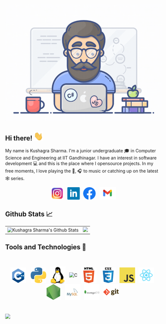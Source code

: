[![Header](header.gif "Header")](https://github.com/antimattercorrade)

## Hi there! <img src="wave.gif" width="30px">

My name is Kushagra Sharma. I'm a junior undergraduate :mortar_board: in Computer Science and Engineering at IIT Gandhinagar. I have an interest in software development :computer: and this is the place where I opensource projects. In my free moments, I love playing the :guitar:, :headphones: to music or catching up on the latest :spider_web: series. 

<p align='center'>
<a href="http://instagram.com/antimattercorrade"><img height="40" src="icons/insta.png"></a>&nbsp;&nbsp;
<a href="https://www.linkedin.com/in/kushagrasharma13/"><img height="40" src="icons/linkedin.png"></a>&nbsp;&nbsp;
<a href="https://www.facebook.com/kushagra.sharma.71465572"><img height="40" src="icons/fb.png"></a>&nbsp;&nbsp;
<a href="mailto:kush991013@gmail.com"><img height="40" src="icons/gmail.png"></a>
</p>

## Github Stats 📈

<table width="100%">
  <tr>
    <td>
      <img height="200em" src="https://github-readme-stats.vercel.app/api?username=antimattercorrade&include_all_commits=true&count_private=true&show_icons=true&line_height=20&title_color=7A7ADB&icon_color=2234AE&text_color=D3D3D3&bg_color=0,000000,130F40" alt="Kushagra Sharma's Github Stats" />
    </td>
    <td>
      <img height="200em" src="https://github-readme-stats.vercel.app/api/top-langs/?username=antimattercorrade&show_icons=true&hide_border=true&layout=compact&langs_count=8&    line_height=20&title_color=7A7ADB&icon_color=2234AE&text_color=D3D3D3&bg_color=0,000000,130F40&exclude_repo=Color_Detection_BASYS3,Digital,Design" /> 
    </td>
  </tr>
</table>

## Tools and Technologies 🔧

<br>

<p align="center">
<img align="center" alt="C++" width="50" src="icons/cpp.png" /> &nbsp;&nbsp;
<img align="center" alt="Python" width="50" src="icons/python.png" />&nbsp;&nbsp;
<img align="center" alt="Linux" width="50" src="icons/linux.png" />&nbsp;&nbsp;
<img align="center" alt="C" width="50" src="icons/c.png" />&nbsp;&nbsp;
<img align="center" alt="HTML5" width="50" src="icons/html.png" />&nbsp;&nbsp;
<img align="center" alt="CSS3" width="50" src="icons/css.png" />&nbsp;&nbsp;
<img align="center" alt="JavaScript" width="50" src="icons/javascript.png" />&nbsp;&nbsp;
<img align="center" alt="React" width="50" src="icons/react.png" />&nbsp;&nbsp;
<img align="center" alt="Node.js" width="50" src="icons/nodejs.png" />&nbsp;&nbsp;
<img align="center" alt="MySQL" width="50" src="icons/mysql.png" />&nbsp;&nbsp;
<img align="center" alt="MongoDB" width="50" src="icons/mongodb.png" />&nbsp;&nbsp;
<img align="center" alt="Git" width="50" src="icons/git.png" />&nbsp;&nbsp;
</p>

<br>

![](https://komarev.com/ghpvc/?username=antimattercorrade&text_color=D3D3D3&bg_color=0,000000,130F40&style=flat)
